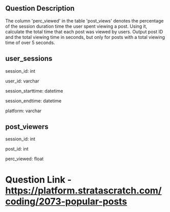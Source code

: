 ## Question Description

The column 'perc_viewed' in the table 'post_views' denotes the percentage of the session duration time the user spent viewing a post. Using it, 
calculate the total time that each post was viewed by users. Output post ID and the total viewing time in seconds, but only for posts with a total viewing time of over 5 seconds.

## user_sessions
session_id:                   int

user_id:                      varchar

session_starttime:            datetime

session_endtime:              datetime

platform:                     varchar

## post_viewers
session_id:                   int

post_id:                      int

perc_viewed:                  float


# Question Link - https://platform.stratascratch.com/coding/2073-popular-posts
